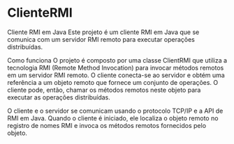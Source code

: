 # ClienteRMI

Cliente RMI em Java
Este projeto é um cliente RMI em Java que se comunica com um servidor RMI remoto para executar operações distribuídas.

Como funciona
O projeto é composto por uma classe ClientRMI que utiliza a tecnologia RMI (Remote Method Invocation) para invocar métodos remotos em um servidor RMI remoto. O cliente conecta-se ao servidor e obtém uma referência a um objeto remoto que fornece um conjunto de operações. O cliente pode, então, chamar os métodos remotos neste objeto para executar as operações distribuídas.

O cliente e o servidor se comunicam usando o protocolo TCP/IP e a API de RMI em Java. Quando o cliente é iniciado, ele localiza o objeto remoto no registro de nomes RMI e invoca os métodos remotos fornecidos pelo objeto.
